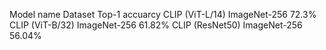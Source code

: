 

Model name         Dataset          Top-1 accuarcy
CLIP (ViT-L/14)  ImageNet-256          72.3%
CLIP (ViT-B/32)  ImageNet-256          61.82%
CLIP (ResNet50)  ImageNet-256          56.04%




